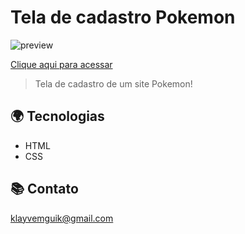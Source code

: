 # Tela de cadastro Pokemon

![preview](.//github/pokemon.png)

[Clique aqui para acessar](link)

> Tela de cadastro de um site Pokemon!

## 🌍 Tecnologias

- HTML
- CSS

## 📚 Contato

klayvemguik@gmail.com
